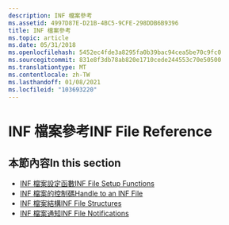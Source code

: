```yaml
---
description: INF 檔案參考
ms.assetid: 4997D87E-D21B-4BC5-9CFE-298DDB6B9396
title: INF 檔案參考
ms.topic: article
ms.date: 05/31/2018
ms.openlocfilehash: 5452ec4fde3a8295fa0b39bac94cea5be70c9fc0
ms.sourcegitcommit: 831e8f3db78ab820e1710cede244553c70e50500
ms.translationtype: MT
ms.contentlocale: zh-TW
ms.lasthandoff: 01/08/2021
ms.locfileid: "103693220"
---
```

# <a name="inf-file-reference"></a><span data-ttu-id="b73fb-103">INF 檔案參考</span><span class="sxs-lookup"><span data-stu-id="b73fb-103">INF File Reference</span></span>

## <a name="in-this-section"></a><span data-ttu-id="b73fb-104">本節內容</span><span class="sxs-lookup"><span data-stu-id="b73fb-104">In this section</span></span>

-   [<span data-ttu-id="b73fb-105">INF 檔案設定函數</span><span class="sxs-lookup"><span data-stu-id="b73fb-105">INF File Setup Functions</span></span>](inf-file-setup-functions.md)
-   [<span data-ttu-id="b73fb-106">INF 檔案的控制碼</span><span class="sxs-lookup"><span data-stu-id="b73fb-106">Handle to an INF File</span></span>](handle-to-an-inf-file.md)
-   [<span data-ttu-id="b73fb-107">INF 檔案結構</span><span class="sxs-lookup"><span data-stu-id="b73fb-107">INF File Structures</span></span>](inf-file-structures.md)
-   [<span data-ttu-id="b73fb-108">INF 檔案通知</span><span class="sxs-lookup"><span data-stu-id="b73fb-108">INF File Notifications</span></span>](inf-file-notifications.md)

 

 



